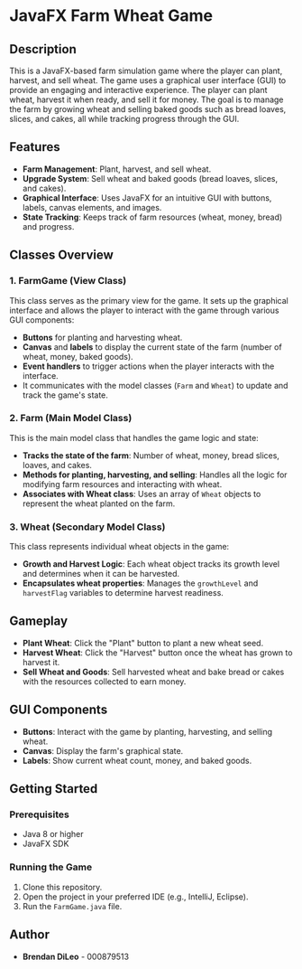# JavaFX Farm Wheat Game 

## Description

This is a JavaFX-based farm simulation game where the player can plant, harvest, and sell wheat. The game uses a graphical user interface (GUI) to provide an engaging and interactive experience. The player can plant wheat, harvest it when ready, and sell it for money. The goal is to manage the farm by growing wheat and selling baked goods such as bread loaves, slices, and cakes, all while tracking progress through the GUI.

## Features
- **Farm Management**: Plant, harvest, and sell wheat.
- **Upgrade System**: Sell wheat and baked goods (bread loaves, slices, and cakes).
- **Graphical Interface**: Uses JavaFX for an intuitive GUI with buttons, labels, canvas elements, and images.
- **State Tracking**: Keeps track of farm resources (wheat, money, bread) and progress.

## Classes Overview

### 1. FarmGame (View Class)
This class serves as the primary view for the game. It sets up the graphical interface and allows the player to interact with the game through various GUI components:
- **Buttons** for planting and harvesting wheat.
- **Canvas** and **labels** to display the current state of the farm (number of wheat, money, baked goods).
- **Event handlers** to trigger actions when the player interacts with the interface.
- It communicates with the model classes (`Farm` and `Wheat`) to update and track the game's state.

### 2. Farm (Main Model Class)
This is the main model class that handles the game logic and state:
- **Tracks the state of the farm**: Number of wheat, money, bread slices, loaves, and cakes.
- **Methods for planting, harvesting, and selling**: Handles all the logic for modifying farm resources and interacting with wheat.
- **Associates with Wheat class**: Uses an array of `Wheat` objects to represent the wheat planted on the farm.

### 3. Wheat (Secondary Model Class)
This class represents individual wheat objects in the game:
- **Growth and Harvest Logic**: Each wheat object tracks its growth level and determines when it can be harvested.
- **Encapsulates wheat properties**: Manages the `growthLevel` and `harvestFlag` variables to determine harvest readiness.

## Gameplay
- **Plant Wheat**: Click the "Plant" button to plant a new wheat seed.
- **Harvest Wheat**: Click the "Harvest" button once the wheat has grown to harvest it.
- **Sell Wheat and Goods**: Sell harvested wheat and bake bread or cakes with the resources collected to earn money.

## GUI Components
- **Buttons**: Interact with the game by planting, harvesting, and selling wheat.
- **Canvas**: Display the farm's graphical state.
- **Labels**: Show current wheat count, money, and baked goods.

## Getting Started

### Prerequisites
- Java 8 or higher
- JavaFX SDK

### Running the Game
1. Clone this repository.
2. Open the project in your preferred IDE (e.g., IntelliJ, Eclipse).
3. Run the `FarmGame.java` file.

## Author
- **Brendan DiLeo** - 000879513
